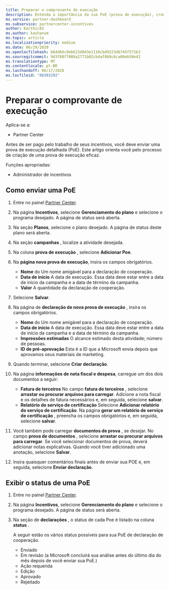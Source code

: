 ```yaml
---
title: Preparar o comprovante de execução
description: Entenda a importância da sua PoE (prova de execução), cronogramas, status de exibição e diretrizes de envio.
ms.service: partner-dashboard
ms.subservice: partnercenter-incentives
author: Karthic83
ms.author: kashanum
ms.topic: article
ms.localizationpriority: medium
ms.date: 06/29/2020
ms.openlocfilehash: b84d66c9eb623d043e1110cbd9223d6745f571b3
ms.sourcegitcommit: 9d3f88f7008a2771b02cb4af860c6ca00eb50e42
ms.translationtype: MT
ms.contentlocale: pt-BR
ms.lasthandoff: 08/17/2020
ms.locfileid: "88303292"
---
```

# <a name="prepare-your-proof-of-execution"></a>Preparar o comprovante de execução

Aplica-se a:

- Partner Center

Antes de ser pago pelo trabalho de seus incentivos, você deve enviar uma prova de execução detalhada (PoE). Este artigo orienta você pelo processo de criação de uma prova de execução eficaz.

Funções apropriadas:

- Administrador de incentivos

## <a name="how-to-submit-a-poe"></a>Como enviar uma PoE

1. Entre no painel [Partner Center](https://partner.microsoft.com/dashboard/).

2. Na página **Incentivos**, selecione **Gerenciamento do plano** e selecione o programa desejado. A página de status será aberta.

3. Na seção **Planos**, selecione o plano desejado. A página de status deste plano será aberta.

4. Na seção **campanhas** , localize a atividade desejada.

5. Na coluna **prova de execução** , selecione **Adicionar Poe**.

6. Na **página nova prova de execução**, insira os campos obrigatórios.

   - **Nome**  do  Um nome amigável para a declaração de cooperação.
   - **Data de início**  A data de execução. Essa data deve estar entre a data de início da campanha e a data de término da campanha.
   - **Valor**  A quantidade da declaração de cooperação.

7. Selecione **Salvar**.

8. Na página de **declaração de nova prova de execução** , insira os campos obrigatórios.

   - **Nome**  do  Um nome amigável para a declaração de cooperação.
   - **Data de início**  A data de execução. Essa data deve estar entre a data de início da campanha e a data de término da campanha.
   - **Impressões estimadas**   O alcance estimado desta atividade; número de pessoas.
   - **ID de pré-aprovação**   Esta é a ID que a Microsoft envia depois que aprovamos seus materiais de marketing.

9. Quando terminar, selecione **Criar declaração**.

10. Na página **informações de nota fiscal e despesa**, carregue um dos dois documentos a seguir:
    - **Fatura de terceiros**  No campo **fatura de terceiros** , selecione **arrastar ou procurar arquivos para carregar**. Adicione a nota fiscal e os detalhes de fatura necessários e, em seguida, selecione **salvar**.
    - **Relatório do serviço de certificação**  Selecione **Adicionar relatório do serviço de certificação**. Na página **gerar um relatório de serviço de certificação** , preencha os campos obrigatórios e, em seguida, selecione **salvar**.

11. Você também pode carregar **documentos de prova** , se desejar. No campo **prova de documentos** , selecione **arrastar ou procurar arquivos para carregar**. Se você selecionar documentos de prova, deverá adicionar notas explicativas. Quando você tiver adicionado uma anotação, selecione **Salvar**.

12. Insira quaisquer comentários finais antes de enviar sua POE e, em seguida, selecione **Enviar declaração**.

## <a name="view-the-status-of-a-poe"></a>Exibir o status de uma PoE

1. Entre no painel [Partner Center](https://partner.microsoft.com/dashboard/).

2. Na página **Incentivos**, selecione **Gerenciamento do plano** e selecione o programa desejado. A página de status será aberta.

3. Na seção de **declarações** , o status de cada Poe é listado na coluna **status** .

   A seguir estão os vários status possíveis para sua PoE de declaração de cooperação.

   - Enviado
   - Em revisão (a Microsoft concluirá sua análise antes do último dia do mês depois de você enviar sua PoE.)
   - Ação requerida
   - Edição
   - Aprovado
   - Rejeitado
